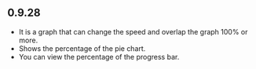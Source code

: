 ## 0.9.28

* It is a graph that can change the speed and overlap the graph 100% or more.
* Shows the percentage of the pie chart.
* You can view the percentage of the progress bar.
